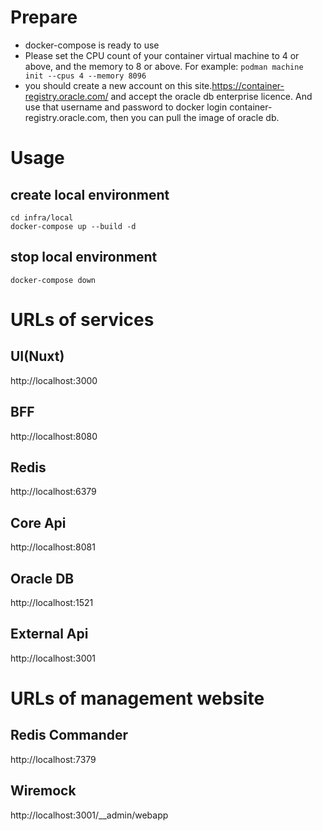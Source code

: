 # Prepare
- docker-compose is ready to use
- Please set the CPU count of your container virtual machine to 4 or above, and the memory to 8 or above.
For example: `podman machine init --cpus 4 --memory 8096`
- you should create a new account on this site.https://container-registry.oracle.com/ and accept the oracle db enterprise licence.
And use that username and password to docker login container-registry.oracle.com, then you can pull the image of oracle db.

# Usage
## create local environment
```
cd infra/local
docker-compose up --build -d
```
## stop local environment
```
docker-compose down
```

# URLs of services
## UI(Nuxt)
http://localhost:3000

## BFF
http://localhost:8080

## Redis
http://localhost:6379

## Core Api
http://localhost:8081

## Oracle DB
http://localhost:1521

## External Api
http://localhost:3001

# URLs of management website
## Redis Commander
http://localhost:7379

## Wiremock
http://localhost:3001/__admin/webapp